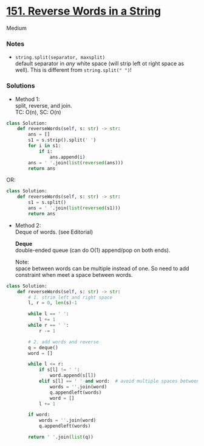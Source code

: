 # [151. Reverse Words in a String](https://leetcode.com/problems/reverse-words-in-a-string/description/?envType=study-plan-v2&envId=top-interview-150)

Medium

### Notes
- `string.split(separator, maxsplit)`\
  default separator in *any* white space (will strip left ot right space as well). This is different from `string.split(" ")`!
  
### Solutions

- Method 1:\
  split, reverse, and join.\
  TC: O(n), SC: O(n)
```python
class Solution:
    def reverseWords(self, s: str) -> str:
        ans = []
        s1 = s.strip().split(' ')
        for i in s1:
            if i:
                ans.append(i)
        ans = ' '.join(list(reversed(ans)))
        return ans
```
OR:
```python
class Solution:
    def reverseWords(self, s: str) -> str:
        s1 = s.split()
        ans = ' '.join(list(reversed(s1)))
        return ans
```

- Method 2:\
  Deque of words. (see Editorial)

  **Deque**\
  double-ended queue (can do O(1) append/pop on both ends).

  Note: \
  space between words can be multiple instead of one. So need to add constraint when meet a space between words.

```python
class Solution:
    def reverseWords(self, s: str) -> str:
        # 1. strim left and right space
        l, r = 0, len(s)-1

        while l == ' ':
            l += 1
        while r == ' ':
            r -= 1

        # 2. add words and reverse
        q = deque()
        word = []

        while l <= r:
            if s[l] != ' ':
                word.append(s[l])
            elif s[l] == ' ' and word:  # avoid multiple spaces between words
                words = ''.join(word)
                q.appendleft(words)
                word = []
            l += 1

        if word: 
            words = ''.join(word)
            q.appendleft(words)

        return ' '.join(list(q))
```
